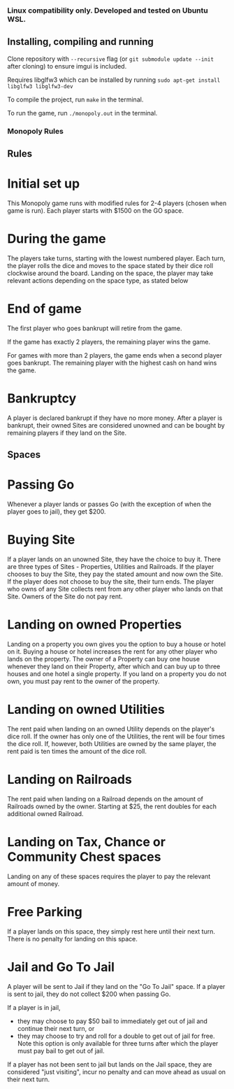 ### **Linux compatibility only. Developed and tested on Ubuntu WSL.**
## Installing, compiling and running
Clone repository with `--recursive` flag (or `git submodule update --init` after cloning) to ensure imgui is included.

Requires libglfw3 which can be installed by running `sudo apt-get install libglfw3 libglfw3-dev`

To compile the project, run `make` in the terminal.

To run the game, run `./monopoly.out` in the terminal.

### Monopoly Rules
## Rules
# Initial set up
This Monopoly game runs with modified rules for 2-4 players (chosen when game is run). 
Each player starts with $1500 on the GO space.

# During the game
The players take turns, starting with the lowest numbered player.
Each turn, the player rolls the dice and moves to the space stated by their dice roll clockwise around the board.
Landing on the space, the player may take relevant actions depending on the space type, as stated below

# End of game
The first player who goes bankrupt will retire from the game. 

If the game has exactly 2 players, the remaining player wins the game.

For games with more than 2 players, the game ends when a second player goes bankrupt. The remaining player with the highest cash on hand wins the game.

# Bankruptcy
A player is declared bankrupt if they have no more money. After a player is bankrupt, their owned Sites are considered unowned and can be bought by remaining players if they land on the Site.

## Spaces
# Passing Go
Whenever a player lands or passes Go (with the exception of when the player goes to jail), they get $200.

# Buying Site
If a player lands on an unowned Site, they have the choice to buy it. There are three types of Sites - Properties, Utilities and Railroads. If the player chooses to buy the Site, they pay the stated amount and now own the Site. If the player does not choose to buy the site, their turn ends. The player who owns of any Site collects rent from any other player who lands on that Site. Owners of the Site do not pay rent.

# Landing on owned Properties
Landing on a property you own gives you the option to buy a house or hotel on it. Buying a house or hotel increases the rent for any other player who lands on the property. The owner of a Property can buy one house whenever they land on their Property, after which  and can buy up to three houses and one hotel a single property. If you land on a property you do not own, you must pay rent to the owner of the property.

# Landing on owned Utilities
The rent paid when landing on an owned Utility depends on the player's dice roll. If the owner has only one of the Utilities, the rent will be four times the dice roll. If, however, both Utilities are owned by the same player, the rent paid is ten times the amount of the dice roll.

# Landing on Railroads
The rent paid when landing on a Railroad depends on the amount of Railroads owned by the owner. Starting at $25, the rent doubles for each additional owned Railroad.

# Landing on Tax, Chance or Community Chest spaces
Landing on any of these spaces requires the player to pay the relevant amount of money.

# Free Parking
If a player lands on this space, they simply rest here until their next turn. There is no penalty for landing on  this space.

# Jail and Go To Jail
A player will be sent to Jail if they land on the "Go To Jail" space. If a player is sent to jail, they do not collect $200 when passing Go.

If a player is in jail, 
- they may choose to pay $50 bail to immediately get out of jail and continue their next turn, or
- they may choose to try and roll for a double to get out of jail for free. Note this option is only available for three turns after which the player must pay bail to get out of jail.

If a player has not been sent to jail but lands on the Jail space, they are considered "just visiting", incur no penalty and can move ahead as usual on their next turn.